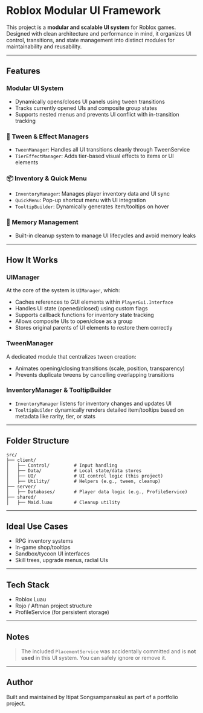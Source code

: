#  Roblox Modular UI Framework

This project is a **modular and scalable UI system** for Roblox games. Designed with clean architecture and performance in mind, it organizes UI control, transitions, and state management into distinct modules for maintainability and reusability.

---

##  Features

###  Modular UI System
- Dynamically opens/closes UI panels using tween transitions
- Tracks currently opened UIs and composite group states
- Supports nested menus and prevents UI conflict with in-transition tracking

### 🔧 Tween & Effect Managers
- `TweenManager`: Handles all UI transitions cleanly through TweenService
- `TierEffectManager`: Adds tier-based visual effects to items or UI elements

### 📦 Inventory & Quick Menu
- `InventoryManager`: Manages player inventory data and UI sync
- `QuickMenu`: Pop-up shortcut menu with UI integration
- `TooltipBuilder`: Dynamically generates item/tooltips on hover

### 🧼 Memory Management
- Built-in cleanup system to manage UI lifecycles and avoid memory leaks

---

##  How It Works

### UIManager
At the core of the system is `UIManager`, which:
- Caches references to GUI elements within `PlayerGui.Interface`
- Handles UI state (opened/closed) using custom flags
- Supports callback functions for inventory state tracking
- Allows composite UIs to open/close as a group
- Stores original parents of UI elements to restore them correctly

### TweenManager
A dedicated module that centralizes tween creation:
- Animates opening/closing transitions (scale, position, transparency)
- Prevents duplicate tweens by cancelling overlapping transitions

### InventoryManager & TooltipBuilder
- `InventoryManager` listens for inventory changes and updates UI
- `TooltipBuilder` dynamically renders detailed item/tooltips
  based on metadata like rarity, tier, or stats

---

## Folder Structure

```
src/
├── client/
│   ├── Control/         # Input handling
│   ├── Data/            # Local state/data stores
│   ├── UI/              # UI control logic (this project)
│   ├── Utility/         # Helpers (e.g., tween, cleanup)
├── server/
│   ├── Databases/       # Player data logic (e.g., ProfileService)
├── shared/
│   ├── Maid.luau        # Cleanup utility
```

---

##  Ideal Use Cases

- RPG inventory systems
- In-game shop/tooltips
- Sandbox/tycoon UI interfaces
- Skill trees, upgrade menus, radial UIs

---

##  Tech Stack

- Roblox Luau
- Rojo / Aftman project structure
- ProfileService (for persistent storage)

---

## Notes

> The included `PlacementService` was accidentally committed and is **not used** in this UI system. You can safely ignore or remove it.

---

##  Author
Built and maintained by Itipat Songsampansakul as part of a portfolio project.
